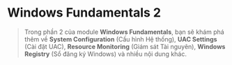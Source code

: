 # Windows Fundamentals 2

> Trong phần 2 của module **Windows Fundamentals**, bạn sẽ khám phá thêm về **System Configuration** (Cấu hình Hệ thống), **UAC Settings** (Cài đặt UAC), **Resource Monitoring** (Giám sát Tài nguyên), **Windows Registry** (Sổ đăng ký Windows) và nhiều nội dung khác.
> 
